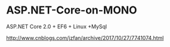 # ASP.NET-Core-on-MONO
ASP.NET Core 2.0 + EF6 + Linux +MySql

http://www.cnblogs.com/jzfan/archive/2017/10/27/7741074.html
